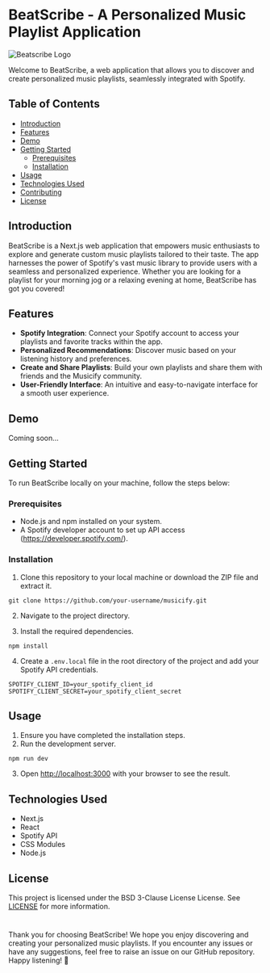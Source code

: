 

# BeatScribe - A Personalized Music Playlist Application

![Beatscribe Logo](./public/logo.png)

Welcome to BeatScribe, a web application that allows you to discover and create personalized music playlists, seamlessly integrated with Spotify.

## Table of Contents

- [Introduction](#introduction)
- [Features](#features)
- [Demo](#demo)
- [Getting Started](#getting-started)
  - [Prerequisites](#prerequisites)
  - [Installation](#installation)
- [Usage](#usage)
- [Technologies Used](#technologies-used)
- [Contributing](#contributing)
- [License](#license)

## Introduction

BeatScribe is a Next.js web application that empowers music enthusiasts to explore and generate custom music playlists tailored to their taste. The app harnesses the power of Spotify's vast music library to provide users with a seamless and personalized experience. Whether you are looking for a playlist for your morning jog or a relaxing evening at home, BeatScribe has got you covered!

## Features

- **Spotify Integration**: Connect your Spotify account to access your playlists and favorite tracks within the app.
- **Personalized Recommendations**: Discover music based on your listening history and preferences.
- **Create and Share Playlists**: Build your own playlists and share them with friends and the Musicify community.
- **User-Friendly Interface**: An intuitive and easy-to-navigate interface for a smooth user experience.

## Demo

Coming soon...

## Getting Started

To run BeatScribe locally on your machine, follow the steps below:

### Prerequisites

- Node.js and npm installed on your system.
- A Spotify developer account to set up API access (https://developer.spotify.com/).

### Installation

1. Clone this repository to your local machine or download the ZIP file and extract it.
```
git clone https://github.com/your-username/musicify.git
```

2. Navigate to the project directory.


3. Install the required dependencies.

```
npm install
```

4. Create a `.env.local` file in the root directory of the project and add your Spotify API credentials.

```env
SPOTIFY_CLIENT_ID=your_spotify_client_id
SPOTIFY_CLIENT_SECRET=your_spotify_client_secret
```
## Usage
1. Ensure you have completed the installation steps.
2. Run the development server.
```
npm run dev
```
3. Open [http://localhost:3000](http://localhost:3000) with your browser to see the result.

## Technologies Used
- Next.js
- React
- Spotify API
- CSS Modules
- Node.js

## License
This project is licensed under the BSD 3-Clause License License. See [LICENSE](./LICENSE) for more information.

#
Thank you for choosing BeatScribe! We hope you enjoy discovering and creating your personalized music playlists. If you encounter any issues or have any suggestions, feel free to raise an issue on our GitHub repository. Happy listening! 🎵